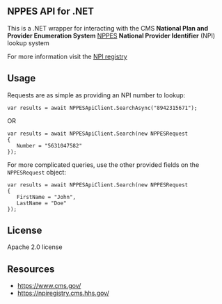 ## NPPES API for .NET

This is a .NET wrapper for interacting with the CMS **National Plan and Provider Enumeration System** [NPPES](https://nppes.cms.hhs.gov/NPPES/Welcome.do) **National Provider Identifier** (NPI) lookup system

For more information visit the [NPI registry](https://npiregistry.cms.hhs.gov/)

## Usage

Requests are as simple as providing an NPI number to lookup:

```
var results = await NPPESApiClient.SearchAsync("8942315671");
```

OR

```
var results = await NPPESApiClient.Search(new NPPESRequest
{
   Number = "5631047582"
});
```

For more complicated queries, use the other provided fields on the `NPPESRequest` object:
```
var results = await NPPESApiClient.Search(new NPPESRequest
{
   FirstName = "John",
   LastName = "Doe"
});
```

## License

Apache 2.0 license

## Resources

* https://www.cms.gov/
* https://npiregistry.cms.hhs.gov/
